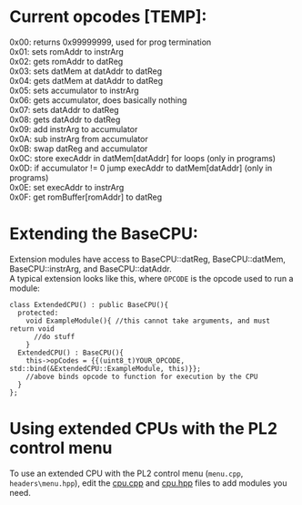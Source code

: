 # Current opcodes [TEMP]:  
0x00: returns 0x99999999, used for prog termination   
0x01: sets romAddr to instrArg  
0x02: gets romAddr to datReg  
0x03: sets datMem at datAddr to datReg  
0x04: gets datMem at datAddr to datReg  
0x05: sets accumulator to instrArg  
0x06: gets accumulator, does basically nothing  
0x07: sets datAddr to datReg  
0x08: gets datAddr to datReg  
0x09: add instrArg to accumulator   
0x0A: sub instrArg from accumulator   
0x0B: swap datReg and accumulator   
0x0C: store execAddr in datMem[datAddr] for loops (only in programs)  
0x0D: if accumulator != 0 jump execAddr to datMem[datAddr] (only in programs)   
0x0E: set execAddr to instrArg  
0x0F: get romBuffer[romAddr] to datReg  

# Extending the BaseCPU:
Extension modules have access to BaseCPU::datReg, BaseCPU::datMem, BaseCPU::instrArg, and BaseCPU::datAddr.    
A typical extension looks like this, where `OPCODE` is the opcode used to run a module:    
<pre><code>class ExtendedCPU() : public BaseCPU(){    
  protected:    
    void ExampleModule(){ //this cannot take arguments, and must return void    
      //do stuff    
    }   
  ExtendedCPU() : BaseCPU(){    
    this->opCodes = {{(uint8_t)YOUR_OPCODE, std::bind(&ExtendedCPU::ExampleModule, this)}};
    //above binds opcode to function for execution by the CPU     
  }    
};</code></pre>

# Using extended CPUs with the PL2 control menu   
To use an extended CPU with the PL2 control menu (`menu.cpp`, `headers\menu.hpp`), edit the [cpu.cpp](cpu.cpp) and [cpu.hpp](headers/cpu.hpp) files to add modules you need.
